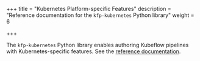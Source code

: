 +++
title = "Kubernetes Platform-specific Features"
description = "Reference documentation for the `kfp-kubernetes` Python library"
weight = 6
                    
+++

The `kfp-kubernetes` Python library enables authoring Kubeflow pipelines with Kubernetes-specific features. 
See the [reference documentation](https://kfp-kubernetes.readthedocs.io).
